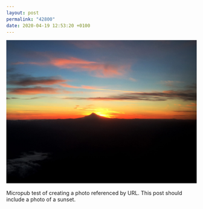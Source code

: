 ```yaml
---
layout: post
permalink: "42800"
date: 2020-04-19 12:53:20 +0100
---
```

![](/images/sunset.jpg)
  
Micropub test of creating a photo referenced by URL. This post should include a photo of a sunset.

